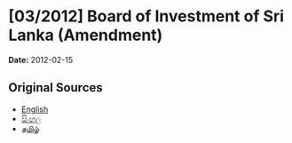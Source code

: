 # [03/2012] Board of Investment of Sri Lanka (Amendment)

**Date:** 2012-02-15

## Original Sources

- [English](https://documents.gov.lk/view/acts/2012/2/03-2012_E.pdf)
- [සිංහල](https://documents.gov.lk/view/acts/2012/2/03-2012_S.pdf)
- [தமிழ்](https://documents.gov.lk/view/acts/2012/2/03-2012_T.pdf)
